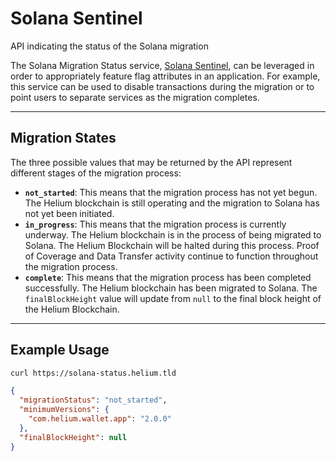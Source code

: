 # Solana Sentinel
API indicating the status of the Solana migration


The Solana Migration Status service, [Solana Sentinel](https://github.com/helium/solana-sentinel),
can be leveraged in order to appropriately feature flag attributes in an application. For example,
this service can be used to disable transactions during the migration or to point users to separate
services as the migration completes.

---

## Migration States

The three possible values that may be returned by the API represent different stages of the
migration process:

- **`not_started`**: This means that the migration process has not yet begun. The Helium blockchain
  is still operating and the migration to Solana has not yet been initiated.
- **`in_progress`**: This means that the migration process is currently underway. The Helium
  blockchain is in the process of being migrated to Solana. The Helium Blockchain will be halted
  during this process. Proof of Coverage and Data Transfer activity continue to function throughout
  the migration process.
- **`complete`**: This means that the migration process has been completed successfully. The Helium
  blockchain has been migrated to Solana. The `finalBlockHeight` value will update from `null` to
  the final block height of the Helium Blockchain.

---

## Example Usage

```bash
curl https://solana-status.helium.tld
```

```json
{
  "migrationStatus": "not_started",
  "minimumVersions": {
    "com.helium.wallet.app": "2.0.0"
  },
  "finalBlockHeight": null
}
```
